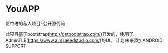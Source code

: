 # YouAPP
贾中进的私人项目-公开源代码

此项目基于bootstrap(http://getbootstrap.com/)开发的，使用了AdminTLE(https://www.almsaeedstudio.com/)的UI。
计划未来添加ANDROID SUPPORT
